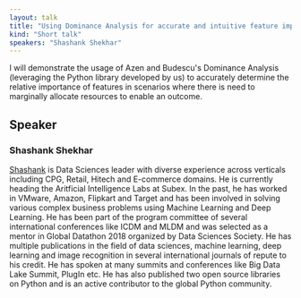 ```yaml
---
layout: talk
title: "Using Dominance Analysis for accurate and intuitive feature importance"
kind: "Short talk"
speakers: "Shashank Shekhar"
---
```


I will demonstrate the usage of Azen and Budescu's Dominance Analysis (leveraging the Python library developed by us) to accurately determine the relative importance of features in scenarios where there is need to marginally allocate resources to enable an outcome.

## Speaker

### Shashank Shekhar

<a href=" https://www.linkedin.com/in/shashank-shekhar-748a4a12/"> Shashank</a>  is Data Sciences leader with diverse experience across verticals including CPG, Retail, Hitech and E-commerce domains. He is currently heading the Aritficial Intelligence Labs at Subex. In the past, he has worked in VMware, Amazon, Flipkart and Target and has been involved in solving various complex business problems using Machine Learning and Deep Learning. He has been part of the program committee of several international conferences like ICDM and MLDM and was selected as a mentor in Global Datathon 2018 organized by Data Sciences Society. He has multiple publications in the field of data sciences, machine learning, deep learning and image recognition in several international journals of repute to his credit. He has spoken at many summits and conferences like Big Data Lake Summit, PlugIn etc. He has also published two open source libraries on Python and is an active contributor to the global Python community.

